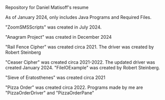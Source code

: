 Repository for Daniel Matisoff's resume

As of January 2024, only includes Java Programs and Required Files.

"ZoomSMSScripts" was created in July 2024.

"Anagram Project" was created in December 2024

"Rail Fence Cipher" was created circa 2021. The driver was created by Robert Steinberg

"Ceaser Cipher" was created circa 2021-2022. The updated driver was created January 2024. "FileIOExample" was created by Robert Steinberg.

"Sieve of Eratosthenes" was created circa 2021

"Pizza Order" was created circa 2022. Programs made by me are "PizzaOrderDriver" and "PizzaOrderPane"
